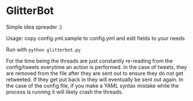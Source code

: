 # GlitterBot
Simple idea spreader :)


Usage: copy config.yml.sample to config.yml and edit fields to your needs

Run with `python glitterbot.py`



For the time being the threads are just constantly re-reading from the config/tweets everytime an action is performed. In the case of tweets, they are removed from the file after they are sent out to ensure they do not get retweeted. If they get put back in they will eventually be sent out again.  In the case of the config file, if you make a YAML syntax mistake while the process is running it will likely crash the threads.
